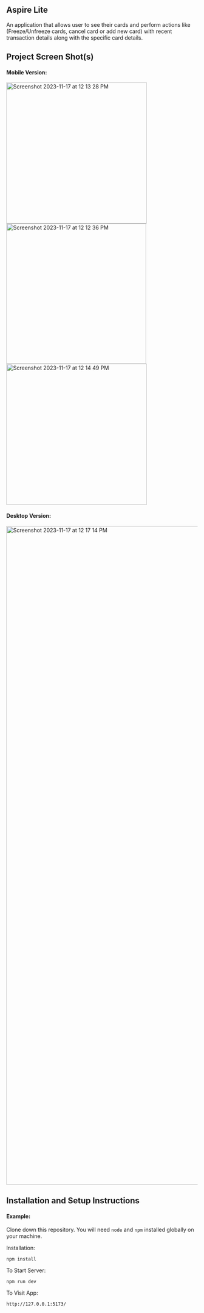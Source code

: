 ## Aspire Lite 

An application that allows user to see their cards and perform actions like (Freeze/Unfreeze cards, cancel card or add new card) with recent transaction details along with the specific card details.

## Project Screen Shot(s) 

#### Mobile Version: 
<img width="370" alt="Screenshot 2023-11-17 at 12 13 28 PM" src="https://github.com/therahulchoudhary/aspire-lite/assets/31877390/e19ae5b5-0df7-493c-99f5-61c2c256f67b">
<img width="368" alt="Screenshot 2023-11-17 at 12 12 36 PM" src="https://github.com/therahulchoudhary/aspire-lite/assets/31877390/8b89b35f-9bd1-431f-81f1-4cb44b9efef5">
<img width="370" alt="Screenshot 2023-11-17 at 12 14 49 PM" src="https://github.com/therahulchoudhary/aspire-lite/assets/31877390/2f7b2956-b540-4019-8af2-658e2dd41759">

#### Desktop Version:
<img width="1728" alt="Screenshot 2023-11-17 at 12 17 14 PM" src="https://github.com/therahulchoudhary/aspire-lite/assets/31877390/28dbfe22-afeb-4838-ab8a-d3565216afe7">


## Installation and Setup Instructions

#### Example:  

Clone down this repository. You will need `node` and `npm` installed globally on your machine.  

Installation:

`npm install`    

To Start Server:

`npm run dev`  

To Visit App:

`http://127.0.0.1:5173/`  
